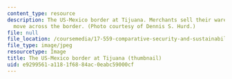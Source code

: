 ```yaml
---
content_type: resource
description: The US-Mexico border at Tijuana. Merchants sell their wares as people
  move across the border. (Photo courtesy of Dennis S. Hurd.)
file: null
file_location: /coursemedia/17-559-comparative-security-and-sustainability-fall-2004/e9299561a1181f6884ac0eabc59000cf_17-559f04-th.jpg
file_type: image/jpeg
resourcetype: Image
title: The US-Mexico border at Tijuana (thumbnail)
uid: e9299561-a118-1f68-84ac-0eabc59000cf
---
```

